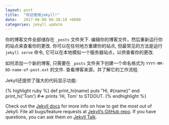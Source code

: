 ```yaml
---
layout: post
title:  "欢迎使用jekyll!"
date:   2017-06-08 00:38:19 +0800
categories: jekyll update
---
```

你的博客文件全部储存在 `_posts` 文件夹下. 编辑你的博客文件，然后重新运行你的站点来查看你的更改. 你可以在任何地方重建你的站点, 但最常见的方法是运行 `jekyll serve` 命令, 它可以在本地模拟一个服务器站点，以供查看你的更改.

如何添加一个新的博客, 只需要在 `_posts` 文件夹下创建一个命名格式为 `YYYY-MM-DD-name-of-post.ext` 的文件. 查看博客来源，并了解它的工作流程.

Jekyll还提供了强大的代码显示功能:

{% highlight ruby %}
def print_hi(name)
  puts "Hi, #{name}"
end
print_hi('Tom')
#=> prints 'Hi, Tom' to STDOUT.
{% endhighlight %}

Check out the [Jekyll docs][jekyll-docs] for more info on how to get the most out of Jekyll. File all bugs/feature requests at [Jekyll’s GitHub repo][jekyll-gh]. If you have questions, you can ask them on [Jekyll Talk][jekyll-talk].

[jekyll-docs]: https://jekyllrb.com/docs/home
[jekyll-gh]:   https://github.com/jekyll/jekyll
[jekyll-talk]: https://talk.jekyllrb.com/
